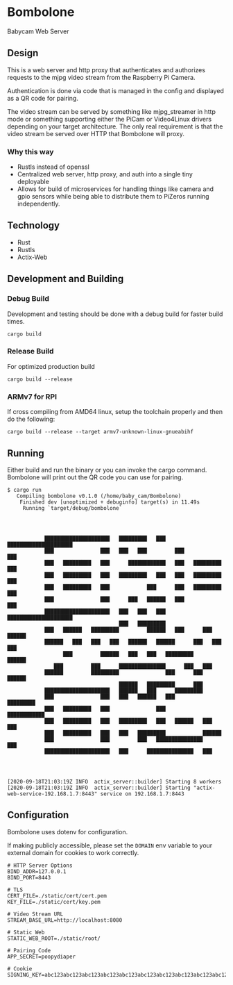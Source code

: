 # Bombolone
Babycam Web Server

## Design
This is a web server and http proxy that authenticates and authorizes requests to the mjpg video stream from the Raspberry Pi Camera. 

Authentication is done via code that is managed in the config and displayed as a QR code for pairing. 

The video stream can be served by something like mjpg_streamer in http mode or something supporting either the PiCam or Video4Linux drivers depending on your target architecture. The only real requirement is that the video stream be served over HTTP that Bombolone will proxy. 

### Why this way
- Rustls instead of openssl
- Centralized web server, http proxy, and auth into a single tiny deployable 
- Allows for build of microservices for handling things like camera and gpio sensors while being able to distribute them to PiZeros running independently. 

## Technology
- Rust
- Rustls
- Actix-Web

## Development and Building

### Debug Build
Development and testing should be done with a debug build for faster build times. 
```shell script
cargo build 
```

### Release Build
For optimized production build
```shell script
cargo build --release
```

### ARMv7 for RPI 
If cross compiling from AMD64 linux, setup the toolchain properly and then do the following:
```shell script
cargo build --release --target armv7-unknown-linux-gnueabihf
```


## Running
Either build and run the binary or you can invoke the cargo command. Bombolone will print out the QR code you can use for pairing. 
```shell script
$ cargo run 
   Compiling bombolone v0.1.0 (/home/baby_cam/Bombolone)
    Finished dev [unoptimized + debuginfo] target(s) in 11.49s
     Running `target/debug/bombolone`
                                                                                       
                                                                                       
                                                                                       
                                                                                       
            █████████████████████   █████████   ███   █████████████████████            
            ███               ███   ███   ███         ███               ███            
            ███   █████████   ███      ████████████   ███   █████████   ███            
            ███   █████████   ███   █████████   ███   ███   █████████   ███            
            ███   █████████   ███            ███      ███   █████████   ███            
            ███               ███      ███   ██████   ███               ███            
            █████████████████████   ███   ███   ███   █████████████████████            
                                    ███   █████████                                    
            ███   ██████   █████████         ██████   ███      ███   ██████            
            ██████   ███   ███   ███   ██████   ██████      ███   ███   ███            
                  ███         ██████   ███   ███   █████████         ██████            
               ███         ███      ███████████████      ███   ███                     
            ██████         █████████               ███      ███      ██████            
                                    ██████   █████████      ███                        
            █████████████████████   ██████   ███      █████████                        
            ███               ███   ███   ██████   ███         █████████               
            ███   █████████   ███               ███         ████████████               
            ███   █████████   ███   █████████   ███   ██████   ███   ███               
            ███   █████████   ███   ███   █████████            ██████                  
            ███               ███         ███   ███████████████         ███            
            █████████████████████   ███      ███████████████   ███                     
                                                                                       
                                                                                       
                                                                                       
                                                                                       
[2020-09-18T21:03:19Z INFO  actix_server::builder] Starting 8 workers
[2020-09-18T21:03:19Z INFO  actix_server::builder] Starting "actix-web-service-192.168.1.7:8443" service on 192.168.1.7:8443

```

## Configuration
Bombolone uses dotenv for configuration. 

If making publicly accessible, please set the `DOMAIN` env variable to your external domain for cookies to work correctly. 

```shell script
# HTTP Server Options
BIND_ADDR=127.0.0.1
BIND_PORT=8443

# TLS
CERT_FILE=./static/cert/cert.pem
KEY_FILE=./static/cert/key.pem

# Video Stream URL
STREAM_BASE_URL=http://localhost:8080

# Static Web
STATIC_WEB_ROOT=./static/root/

# Pairing Code
APP_SECRET=poopydiaper

# Cookie
SIGNING_KEY=abc123abc123abc123abc123abc123abc123abc123abc123abc123abc123

```

